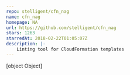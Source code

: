 ```yaml
---
repo: stelligent/cfn_nag
name: cfn_nag
homepage: NA
url: https://github.com/stelligent/cfn_nag
stars: 1263
starredAt: 2018-02-22T01:05:07Z
description: |-
    Linting tool for CloudFormation templates
---
```


[object Object]
